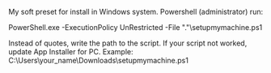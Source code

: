 My soft preset for install in Windows system.
Powershell (administrator) run:

PowerShell.exe -ExecutionPolicy UnRestricted -File "."\setupmymachine.ps1

Instead of quotes, write the path to the script. If your script not worked, update App Installer for PC.
Example: C:\Users\your_name\Downloads\setupmymachine.ps1
